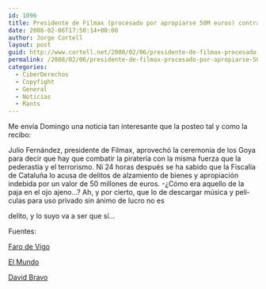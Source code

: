 ```yaml
---
id: 1096
title: Presidente de Filmax (procesado por apropiarse 50M euros) contra las descargas en los Goya
date: 2008-02-06T17:50:14+00:00
author: Jorge Cortell
layout: post
guid: http://www.cortell.net/2008/02/06/presidente-de-filmax-procesado-por-apropiarse-50m-euros-contra-las-descargas-en-los-goya/
permalink: /2008/02/06/presidente-de-filmax-procesado-por-apropiarse-50m-euros-contra-las-descargas-en-los-goya/
categories:
  - CiberDerechos
  - Copyfight
  - General
  - Noticias
  - Rants
---
```

Me enví­a Domingo una noticia tan interesante que la posteo tal y como la recibo:

Julio Fernández, presidente de Filmax, aprovechó la ceremonia de los Goya para decir que hay que combatir la piraterí­a con la misma fuerza que la pederastia y el terrorismo. Ni 24 horas después se ha sabido que la Fiscalí­a de Cataluña lo acusa de delitos de alzamiento de bienes y apropiación indebida por un valor de 50 millones de euros. -¿Cómo era aquello de la paja en el ojo ajeno&#8230;? Ah, y por cierto, que lo de descargar música y pelí­culas para uso privado sin ánimo de lucro no es
  
delito, y lo suyo va a ser que sí­&#8230;

Fuentes:
  
<a target="_blank" title="noticia" href="http://www.farodevigo.es/secciones/noticia.jsp?pNumEjemplar=3255&pIdSeccion=8&pIdNoticia=197896">Faro de Vigo</a>
  
<a target="_blank" title="noticia" href="http://www.elmundo.es/elmundo/2008/02/05/barcelona /1202192444.html">El Mundo</a>
  
<a target="_blank" title="post" href="http://www.filmica.com/david_bravo/archivos/007090.html">David Bravo</a>